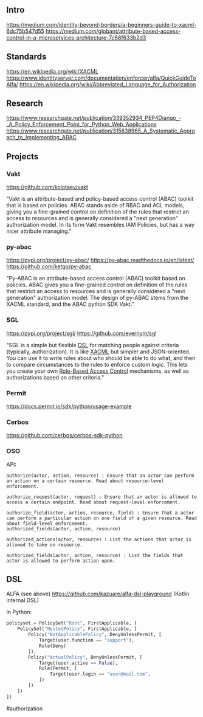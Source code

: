 
## Intro

https://medium.com/identity-beyond-borders/a-beginners-guide-to-xacml-6dc75b547d55
https://medium.com/globant/attribute-based-access-control-in-a-microservices-architecture-7c68f633b2d3

## Standards

https://en.wikipedia.org/wiki/XACML
https://www.identityserver.com/documentation/enforcer/alfa/QuickGuideToAlfa/
https://en.wikipedia.org/wiki/Abbreviated_Language_for_Authorization

## Research

https://www.researchgate.net/publication/339352934_PEP4Django_-_A_Policy_Enforcement_Point_for_Python_Web_Applications
https://www.researchgate.net/publication/315638965_A_Systematic_Approach_to_Implementing_ABAC

## Projects
### Vakt

https://github.com/kolotaev/vakt

"Vakt is an attribute-based and policy-based access control (ABAC) toolkit that is based on policies. ABAC stands aside of RBAC and ACL models, giving you a fine-grained control on definition of the rules that restrict an access to resources and is generally considered a "next generation" authorization model. In its form Vakt resembles IAM Policies, but has a way nicer attribute managing."

### py-abac

https://pypi.org/project/py-abac/
https://py-abac.readthedocs.io/en/latest/
https://github.com/ketgo/py-abac

"Py-ABAC is an attribute-based access control (ABAC) toolkit based on policies. ABAC gives you a fine-grained control on definition of the rules that restrict an access to resources and is generally considered a "next generation" authorization model. The design of py-ABAC stems from the XACML standard, and the ABAC python SDK Vakt."

### SGL

https://pypi.org/project/sgl/
https://github.com/evernym/sgl

"SGL is a simple but flexible [DSL](https://en.wikipedia.org/wiki/Domain-specific_language) for matching people against criteria (typically, authorization). It is like [XACML](https://en.wikipedia.org/wiki/XACML) but simpler and JSON-oriented. You can use it to write rules about who should be able to do what, and then to compare circumstances to the rules to enforce custom logic. This lets you create your own [Role-Based Access Control](https://en.wikipedia.org/wiki/Role-based_access_control) mechanisms, as well as authorizations based on other criteria."

### Permit

https://docs.permit.io/sdk/python/usage-example

### Cerbos

https://github.com/cerbos/cerbos-sdk-python

### OSO

API:

```
authorize(actor, action, resource) : Ensure that an actor can perform an action on a certain resource. Read about resource-level enforcement.

authorize_request(actor, request) : Ensure that an actor is allowed to access a certain endpoint. Read about request-level enforcement.

authorize_field(actor, action, resource, field) : Ensure that a actor can perform a particular action on one field of a given resource. Read about field-level enforcement.
authorized_fields(actor, action, resource)

authorized_actions(actor, resource) : List the actions that actor is allowed to take on resource.

authorized_fields(actor, action, resource) : List the fields that actor is allowed to perform action upon.
```

## DSL

ALFA (see above)
https://github.com/kazuare/alfa-dsl-playground (Kotlin internal DSL)

In Python:

```python
policyset = PolicySet("Root", FirstApplicable, [  
    PolicySet("NestedPolicy", FirstApplicable, [  
        Policy("NotApplicablePolicy", DenyUnlessPermit, [  
            Target(user.function == "support"),  
            Rule(Deny)  
        ]),  
        Policy("ActualPolicy", DenyUnlessPermit, [  
            Target(user.active == False),  
            Rule(Permit, [  
                Target(user.login == "user@mail.com",  
            ])  
        ])  
    ])  
])
```

<!-- Keywords -->
#authorization
<!-- /Keywords -->
